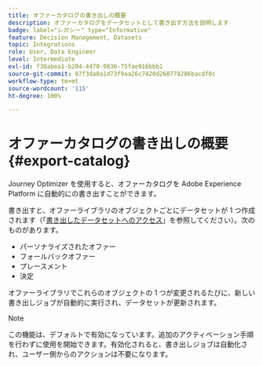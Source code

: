 ```yaml
---
title: オファーカタログの書き出しの概要
description: オファーカタログをデータセットとして書き出す方法を説明します
badge: label="レガシー" type="Informative"
feature: Decision Management, Datasets
topic: Integrations
role: User, Data Engineer
level: Intermediate
exl-id: f30abea1-b204-4470-9836-75fae916bbb1
source-git-commit: 87f3da0a1d73f9aa26c7420d260778286bacdf0c
workflow-type: tm+mt
source-wordcount: '115'
ht-degree: 100%

---
```


# オファーカタログの書き出しの概要 {#export-catalog}

Journey Optimizer を使用すると、オファーカタログを Adobe Experience Platform に自動的にの書き出すことができます。

書き出すと、オファーライブラリのオブジェクトごとにデータセットが 1 つ作成されます（「[書き出したデータセットへのアクセス](../export-catalog/access-dataset.md)」を参照してください）。次のものがあります。

* パーソナライズされたオファー
* フォールバックオファー
* プレースメント
* 決定

オファーライブラリでこれらのオブジェクトの 1 つが変更されるたびに、新しい書き出しジョブが自動的に実行され、データセットが更新されます。

>[!NOTE]
>
>この機能は、デフォルトで有効になっています。追加のアクティベーション手順を行わずに使用を開始できます。有効化されると、書き出しジョブは自動化され、ユーザー側からのアクションは不要になります。

<!--
>[!NOTE]
>
>This feature is not enabled by default. If you want to use it, reach out to your Adobe contact to have it activated for your catalog. Once it is enabled, export jobs will be automated and will require no action from your side.
-->
